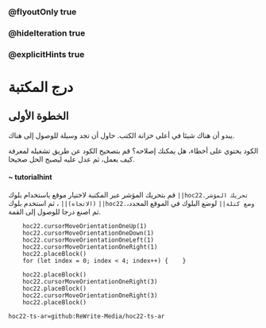 ### @flyoutOnly true
### @hideIteration true
### @explicitHints true


# درج المكتبة

## الخطوة الأولى
يبدو أن هناك شيئا في أعلى خزانة الكتب. حاول أن تجد وسيلة للوصول إلى هناك.

الكود يحتوي على أخطاء، هل يمكنك إصلاحه؟ قم بتصحيح الكود عن طريق تشغيله لمعرفة كيف يعمل، ثم عدل عليه ليصبح الحل صحيحا.

#### ~ tutorialhint 
قم بتحريك المؤشر عبر المكتبة لاختيار موقع باستخدام بلوك ``||hoc22.تحريك المؤشر (الاتجاه)||`` ، ثم استخدم بلوك ``||hoc22.وضع كتلة||`` لوضع البلوك في الموقع المحدد، ثم اصنع درجا للوصول إلى القمة.

```ghost
    hoc22.cursorMoveOrientationOneUp(1)
    hoc22.cursorMoveOrientationOneDown(1)
    hoc22.cursorMoveOrientationOneLeft(1)
    hoc22.cursorMoveOrientationOneRight(1)
    hoc22.placeBlock()
    for (let index = 0; index < 4; index++) {    }

```
```template
    hoc22.placeBlock()        
    hoc22.cursorMoveOrientationOneRight(3)
    hoc22.placeBlock()
    hoc22.cursorMoveOrientationOneRight(3)
    hoc22.placeBlock()
```

```package
hoc22-ts-ar=github:ReWrite-Media/hoc22-ts-ar
```